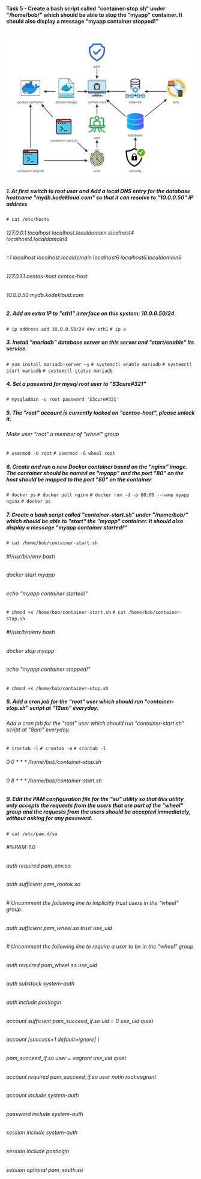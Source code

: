 #### Task 5 - Create a bash script called "container-stop.sh" under "/home/bob/" which should be able to stop the "myapp" container. It should also display a message "myapp container stopped!"
![PAM](/task5.png "PAM configuration")
---
##### 1. At first  switch to root user and Add a local DNS entry for the database hostname "mydb.kodekloud.com" so that it can resolve to "10.0.0.50" IP address
`# cat /etc/hosts`
###### 127.0.0.1   localhost localhost.localdomain localhost4 localhost4.localdomain4
###### ::1         localhost localhost.localdomain localhost6 localhost6.localdomain6
###### 127.0.1.1 centos-host centos-host
###### 10.0.0.50    mydb.kodekloud.com

##### 2. Add an extra IP to "eth1" interface on this system: 10.0.0.50/24
`# ip address add 10.0.0.50/24 dev eth1`
`# ip a`

##### 3. Install "mariadb" database server on this server and "start/enable" its service.
`# yum install mariadb-server –y`
`# systemctl enable mariadb`
`# systemctl start mariadb`
`# systemctl status mariadb`

##### 4. Set a password for mysql root user to "S3cure#321"
`# mysqladmin -u root password 'S3cure#321'`

##### 5. The "root" account is currently locked on "centos-host", please unlock it.
###### Make user "root" a member of "wheel" group
`# usermod -U root`
`# usermod -G wheel root`

##### 6. Create and run a new Docker container based on the "nginx" image. The container should be named as "myapp" and the port "80" on the host should be mapped to the port "80" on the container
`# docker ps`
`# docker pull nginx`
`# docker run -d -p 80:80 --name myapp nginx`
`# docker ps`

##### 7. Create a bash script called "container-start.sh" under "/home/bob/" which should be able to "start" the "myapp" container. It should also display a message "myapp container started!"
`# cat /home/bob/container-start.sh`
###### #!/usr/bin/env bash
###### docker start myapp
###### echo "myapp container started!"
`# chmod +x /home/bob/container-start.sh`
`# cat /home/bob/container-stop.sh`
###### #!/usr/bin/env bash
###### docker stop myapp
###### echo "myapp container stopped!"
`# chmod +x /home/bob/container-stop.sh`

##### 8. Add a cron job for the "root" user which should run "container-stop.sh" script at "12am" everyday.
###### Add a cron job for the "root" user which should run "container-start.sh" script at "8am" everyday.
`# crontab -l`
`# crontab -e`
`# crontab -l`
###### 0 0 * * * /home/bob/container-stop.sh
###### 0 8 * * * /home/bob/container-start.sh

##### 9. Edit the PAM configuration file for the "su" utility so that this utility only accepts the requests from the users that are part of the "wheel" group and the requests from the users should be accepted immediately, without asking for any password.
`# cat /etc/pam.d/su`
###### #%PAM-1.0
###### auth            required        pam_env.so
###### auth            sufficient      pam_rootok.so
###### # Uncomment the following line to implicitly trust users in the "wheel" group.
###### auth            sufficient      pam_wheel.so trust use_uid
###### # Uncomment the following line to require a user to be in the "wheel" group.
###### auth            required        pam_wheel.so use_uid
###### auth            substack        system-auth
###### auth            include         postlogin
###### account         sufficient      pam_succeed_if.so uid = 0 use_uid quiet
###### account         [success=1 default=ignore] \
######                                 pam_succeed_if.so user = vagrant use_uid quiet
###### account         required        pam_succeed_if.so user notin root:vagrant
###### account         include         system-auth
###### password        include         system-auth
###### session         include         system-auth
###### session         include         postlogin
###### session         optional        pam_xauth.so
